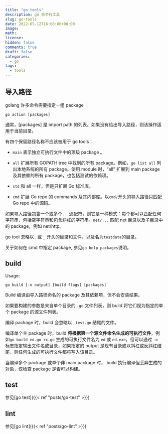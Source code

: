 ```yaml
---
title: "go tools"
description: go 命令行工具
slug: go-tools
date: 2022-05-12T16:08:06+08:00
image:
math:
license:
hidden: false
comments: true
draft: false
categories:
  - go
tags:
  - tools
---
```


## 导入路径

golang 许多命令需要指定一组 package ：

`go action [packages]`

通常，[packages] 是 import path 的列表。如果没有给出导入路径，则该操作适用于当前目录。

有四个保留路径名称不应该被用于 go tools：

- `main` 表示独立可执行文件中的顶级 package 。

- `all` 扩展所有 GOPATH tree 中找到的所有 package。例如，`go list all` 列出本地系统的所有 package。使用 module 时，“all” 扩展到 main package 及其依赖的所有 package，也包括测试的依赖项。

- `std` 和 all 一样，但是只扩展 Go 标准库。

- `cmd` 扩展 Go repo 的 commands 及其内部库。以`cmd/`开头的导入路径只匹配 Go repo 中的源码。

如果导入路径包含一个或多个`...`通配符，则它是一种模式：每个都可以匹配任何字符串，包括空字符串和包含斜杠的字符串。`net/...` 匹配 net 目录以及子目录中的 package，例如 net/http。

go tool 忽略以`.` 或 `_` 开头的目录和文件，以及名为`testdata`的目录。

关于如何在 cmd 中指定 package, 参见`go help packages`说明。

## build

Usage:

```shell
go build [-o output] [build flags] [packages]
```

Build 编译由导入路径命名的 package 及其依赖项，但不会安装结果。

如果要构建的参数是来自单个目录的 `.go` 文件列表，则 build 将它们视为指定的单个 package 的源文件列表。

编译 package 时，build 会忽略以 `_test.go` 结尾的文件。

编译单个主 package 时，build **将根据第一个源文件命名生成的可执行文件**，例如`go build ed.go rx.go` 生成的可执行文件名为 `ed` 或 `ed.exe`。但可以通过 `-o` 标志指定输出文件名或目录，如果指定的 output 是现有目录或以斜杠或反斜杠结尾，则任何生成的可执行文件都将写入该目录。

当编译多个 package 或单个非 main package 时， build 执行编译但丢弃生成的对象，仅检查 package 是否可以构建。

## test

参见[go test]({{< ref "posts/go-test" >}})

## lint

参见[go lint]({{< ref "posts/go-lint" >}})
